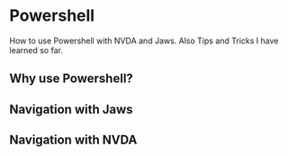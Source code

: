 # Powershell

How to use Powershell with NVDA and Jaws. Also Tips and Tricks I have learned so far.
## Why use Powershell?

## Navigation with Jaws

## Navigation with NVDA
